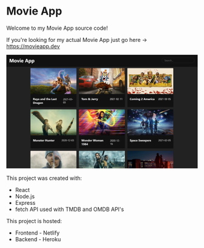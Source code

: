# Movie App

Welcome to my Movie App source code!

If you're looking for my actual Movie App just go here -> https://movieapp.dev

![Project Screenshot](/src/assets/MovieApp.png)

This project was created with:
* React
* Node.js
* Express
* fetch API used with TMDB and OMDB API's


This project is hosted:
* Frontend - Netlify
* Backend - Heroku

